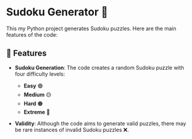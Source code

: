 # Sudoku Generator 🧩

This my Python project generates Sudoku puzzles. Here are the main features of the code:

## 🎲 Features

- **Sudoku Generation**: The code creates a random Sudoku puzzle with four difficulty levels:
  - **Easy** 🟢
  - **Medium** 🟡
  - **Hard** 🟠
  - **Extreme** 🔴

- **Validity**: Although the code aims to generate valid puzzles, there may be rare instances of invalid Sudoku puzzles ❌.
